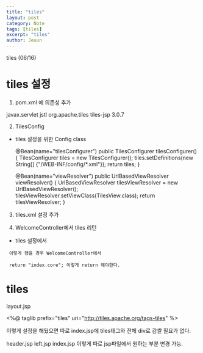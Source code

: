 ```yaml
---
title: "tiles"
layout: post
category: Note
tags: [tiles]
excerpt: "tiles"
author: Jeuun
---
```


tiles (06/16)

# tiles 설정

1. pom.xml 에 의존성 추가
 <dependency>
      <groupId>javax.servlet</groupId>
      <artifactId>jstl</artifactId>
  </dependency>
  
 <dependency>
      <groupId>org.apache.tiles</groupId>
      <artifactId>tiles-jsp</artifactId>
      <version>3.0.7</version>
  </dependency>
  
  2. TilesConfig 
  - tiles 설정을 위한 Config class
  
  	@Bean(name="tilesConfigurer")
	public TilesConfigurer tilesConfigurer() {
		TilesConfigurer tiles = new TilesConfigurer();
		tiles.setDefinitions(new String[] {"/WEB-INF/config/*.xml"});
		return tiles;
	}
    
	@Bean(name="viewResolver")
    public UrlBasedViewResolver viewResolver() {
        UrlBasedViewResolver tilesViewResolver = new UrlBasedViewResolver();
        tilesViewResolver.setViewClass(TilesView.class);
        return tilesViewResolver;
    }
    
  3. tiles.xml 설정 추가
  
  <tiles-definitions>
    <definition name="core"       template="/WEB-INF/jsp/template/mec/layout.jsp">
        <put-attribute name="header" value="/WEB-INF/jsp/template/mec/header.jsp" />
        <put-attribute name="left"   value="/WEB-INF/jsp/template/mec/left.jsp" />
    </definition>
  </tiles-definitions>
  
  4. WelcomeController에서 tiles 리턴
  
  * tiles 설정에서 
   <definition name="*.core" extends="core">
        <put-attribute name="body" value="/WEB-INF/jsp/core/{1}.jsp" />
    </definition>
    
     이렇게 했을 경우 WelcomeController에서 
     
     return "index.core"; 이렇게 return 해야한다.
     
   # tiles 
   
   layout.jsp
   
   <%@ taglib prefix="tiles" uri="http://tiles.apache.org/tags-tiles" %>
   
   <head>
    <tiles:insertAttribute name="meta"/>
    </head>
    <body class="cms">
    <div id="wrap">
        <div id="container">
            <div id="remote">
                <tiles:insertAttribute name="left"/>
            </div>
            <div id="content">
                <tiles:insertAttribute name="header"/>
                <div id="txt">
                    <tiles:insertAttribute name="body"/>
                </div>
            </div>
        </div>
    </div>
   이렇게 설정을 해뒀으면 따로 index.jsp에 tiles태그와 전체 div로 감쌀 필요가 없다. 
   
   header.jsp
   left.jsp
   index.jsp
   이렇게 따로 jsp파일에서 원하는 부분 변경 가능.
